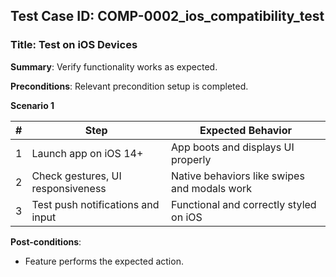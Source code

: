 ## Test Case ID: COMP-0002_ios_compatibility_test
### Title: Test on iOS Devices
**Summary**: Verify functionality works as expected.

**Preconditions**: Relevant precondition setup is completed.

**Scenario 1**

| # | Step                              | Expected Behavior                                   |
|---|-----------------------------------|-----------------------------------------------------|
| 1 | Launch app on iOS 14+             | App boots and displays UI properly                  |
| 2 | Check gestures, UI responsiveness | Native behaviors like swipes and modals work        |
| 3 | Test push notifications and input | Functional and correctly styled on iOS              |



**Post-conditions**:
- Feature performs the expected action.
